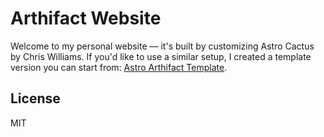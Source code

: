 # Arthifact Website

Welcome to my personal website — it's built by customizing Astro Cactus by Chris Williams.
If you'd like to use a similar setup, I created a template version you can start from: [Astro Arthifact Template](https://github.com/arthifact/Astro_Arthifact).

## License
MIT
